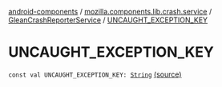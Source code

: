 [android-components](../../index.md) / [mozilla.components.lib.crash.service](../index.md) / [GleanCrashReporterService](index.md) / [UNCAUGHT_EXCEPTION_KEY](./-u-n-c-a-u-g-h-t_-e-x-c-e-p-t-i-o-n_-k-e-y.md)

# UNCAUGHT_EXCEPTION_KEY

`const val UNCAUGHT_EXCEPTION_KEY: `[`String`](https://kotlinlang.org/api/latest/jvm/stdlib/kotlin/-string/index.html) [(source)](https://github.com/mozilla-mobile/android-components/blob/master/components/lib/crash/src/main/java/mozilla/components/lib/crash/service/GleanCrashReporterService.kt#L36)